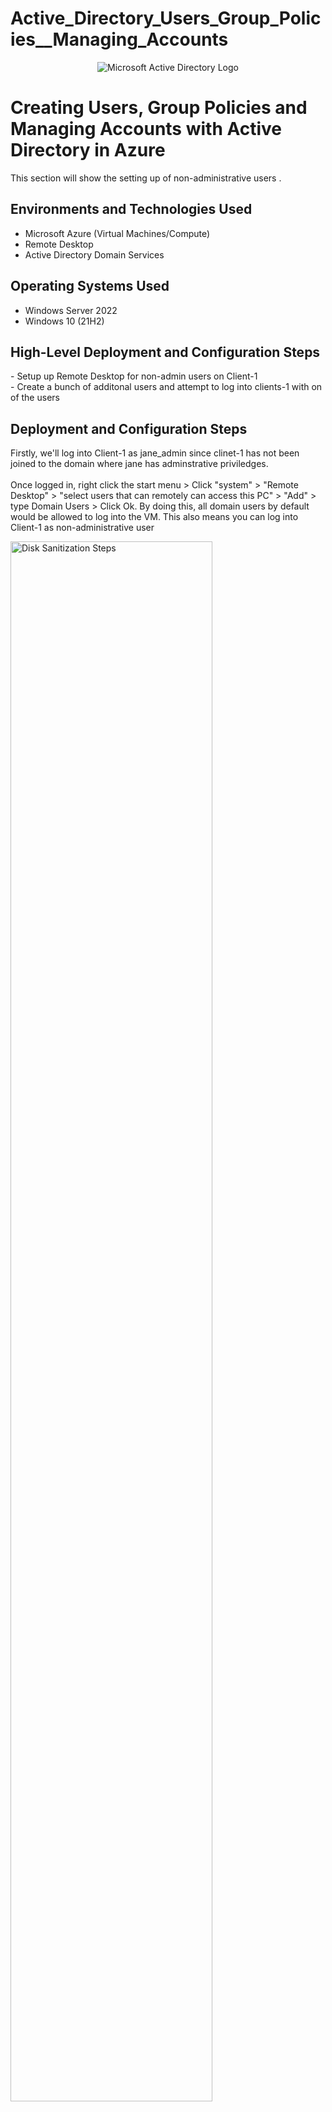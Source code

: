 # Active_Directory_Users_Group_Policies__Managing_Accounts

<p align="center">
<img src="https://i.imgur.com/dD3HdHo.jpeg" alt="Microsoft Active Directory Logo"/>
</p>

<h1>Creating Users, Group Policies and Managing Accounts with Active Directory in Azure</h1>
This section will show the setting up of non-administrative users   .<br />


<h2>Environments and Technologies Used</h2>

- Microsoft Azure (Virtual Machines/Compute)
- Remote Desktop
- Active Directory Domain Services

<h2>Operating Systems Used </h2>

- Windows Server 2022
- Windows 10 (21H2)

<h2>High-Level Deployment and Configuration Steps</h2>
- Setup up Remote Desktop for non-admin users on Client-1<br />
- Create a bunch of additonal users and attempt to log into clients-1 with on of the users

<h2>Deployment and Configuration Steps</h2>

<p>
Firstly, we'll log into Client-1 as jane_admin since clinet-1 has not been joined to the domain where jane has adminstrative priviledges.<br /><br />
Once logged in, right click the start menu > Click "system" > "Remote Desktop" > "select users that can remotely can access this PC" > "Add" > type Domain Users > Click Ok. By doing this, all domain users by default would be allowed to log into the VM.  This also means you can log into Client-1 as non-administrative user
</p>

<p>
<img src="https://i.imgur.com/4VVOfHM.png" height="80%" width="80%" alt="Disk Sanitization Steps"/>
</p>
<br /><br />

<p>
Now, we'll log into DC-1 the users would be created. Open Powershell ISE as an administrator, create a new file and input a script that would create users. The script as seen below will create 1000 users with random names
</p>

<p>
<img src="https://i.imgur.com/CnqVfHk.png" height="80%" width="80%" alt="Disk Sanitization Steps"/>
</p>
<br /><br />

<p>
Once the run buttin is clicked, the user accounts will be created. 
</p>

<p>
<img src="https://i.imgur.com/5BBrCqY.png" height="80%" width="80%" alt="Disk Sanitization Steps"/>
</p>
<br /><br />


<p>
Now the users have been created, we'll pick any user account and attempt to log into it. It should work because these users are members of the domain. Let's go with "jaca.nun" 
</p>

<p>
<img src="https://i.imgur.com/ogJ8zNW.png" height="80%" width="80%" alt="Disk Sanitization Steps"/>
</p>
<br /><br />


<p>
Before we log in, let's checkout the properties of this user account. It can be seen that "jaca.nun" is a member of Domain users to log into Client-1 using remote desktop
</p>

<p>
<img src="https://i.imgur.com/Vlf6o2D.png" height="80%" width="80%" alt="Disk Sanitization Steps"/>
</p>
<br /><br />

<p>
Open Remote Desktop Connection and type in the details as seen below
</p>

<p>
<img src="https://i.imgur.com/NFCwxnh.png" height="80%" width="80%" alt="Disk Sanitization Steps"/>
</p>
<br /><br />

<p>
Successfully logged into CLient-1 using the the non-administrative user below
</p>

<p>
<img src="https://i.imgur.com/TBjWq13.png" height="80%" width="80%" alt="Disk Sanitization Steps"/>
</p>
<br /><br />


<p>
We can also see when Windows Powershell is opened as a non-admin, the user has a local profile
</p>

<p>
<img src="https://i.imgur.com/9QsZ3in.png" height="80%" width="80%" alt="Disk Sanitization Steps"/>
</p>
<br /><br />

<p>

</p>

<p>
<img src="" height="80%" width="80%" alt="Disk Sanitization Steps"/>
</p>
<br /><br />
